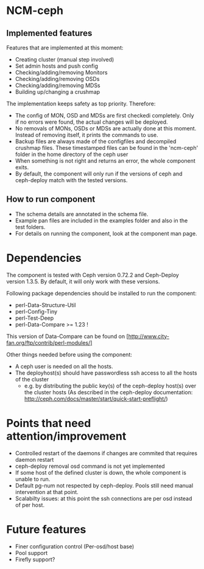 NCM-ceph
========

## Implemented features

Features that are implemented at this moment:

* Creating cluster (manual step involved)
* Set admin hosts and push config
* Checking/adding/removing Monitors
* Checking/adding/removing OSDs
* Checking/adding/removing MDSs
* Building up/changing a crushmap

The implementation keeps safety as top priority. Therefore:

* The config of MON, OSD and MDSs are first checkedi completely. Only if no errors were found, the actual changes will be deployed.
* No removals of MONs, OSDs or MDSs are actually done at this moment. Instead of removing itself, it prints the commands to use.
* Backup files are always made of the configfiles and decompiled crushmap files. 
These timestamped files can be found in the 'ncm-ceph' folder in the home directory of the ceph user
* When something is not right and returns an error, the whole component exits.
* By default, the component will only run if the versions of ceph and ceph-deploy match with the tested versions.

## How to run component

* The schema details are annotated in the schema file. 
* Example pan files are included in the examples folder and also in the test folders.
* For details on running the component, look at the component man page.

# Dependencies

The component is tested with Ceph version 0.72.2 and Ceph-Deploy version 1.3.5. By default, it will only work with these versions.

Following package dependencies should be installed to run the component:

* perl-Data-Structure-Util 
* perl-Config-Tiny 
* perl-Test-Deep
* perl-Data-Compare >= 1.23 !

This version of Data-Compare can be found on [http://www.city-fan.org/ftp/contrib/perl-modules/]

Other things needed before using the component:

* A ceph user is needed on all the hosts.
* The deployhost(s) should have passwordless ssh access to all the hosts of the cluster
  - e.g. by distributing the public key(s) of the ceph-deploy host(s) over the cluster hosts
    (As described in the ceph-deploy documentation: 
      http://ceph.com/docs/master/start/quick-start-preflight/)

# Points that need attention/improvement

* Controlled restart of the daemons if changes are commited that requires daemon restart
* ceph-deploy removal osd command is not yet implemented
* If some host of the defined cluster is down, the whole component is unable to run.
* Default pg-num not respected by ceph-deploy. Pools still need manual intervention at that point.
* Scalabilty issues: at this point the ssh connections are per osd instead of per host.

# Future features

* Finer configuration control (Per-osd/host base)
* Pool support
* Firefly support?

